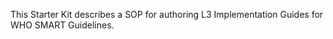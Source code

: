 
  This Starter Kit describes a SOP for authoring L3 Implementation Guides for WHO SMART Guidelines.